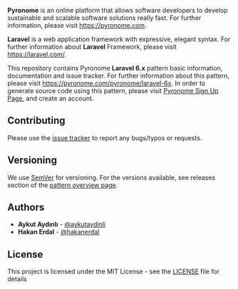 **Pyronome** is an online platform that allows software developers to develop sustainable and scalable software solutions really fast.
For further information, please visit https://pyronome.com.

**Laravel** is a web application framework with expressive, elegant syntax. For further information about **Laravel** Framework, please visit https://laravel.com/.

This repository contains Pyronome **Laravel 6.x** pattern basic information, documentation and issue tracker. For further information about this pattern, please visit https://pyronome.com/pyronome/laravel-6x. In order to generate source code using this pattern, please visit [Pyronome Sign Up Page](https://pyronome.com/builder/signup), and create an account.

## Contributing

Please use the [issue tracker](https://github.com/pyronome/pattern-laravel-6x/issues) to report any bugs/typos or requests.

## Versioning

We use [SemVer](http://semver.org/) for versioning. For the versions available, see releases section of the [pattern overview page](https://pyronome.com/pyronome/laravel-6x#Overview). 

## Authors

* **Aykut Aydınlı** - [@aykutaydinli](https://github.com/aykutaydinli)
* **Hakan Erdal** - [@hakanerdal](https://github.com/hakanerdal)

## License

This project is licensed under the MIT License - see the [LICENSE](https://github.com/pyronome/pattern-laravel-6x/blob/master/LICENSE) file for details
